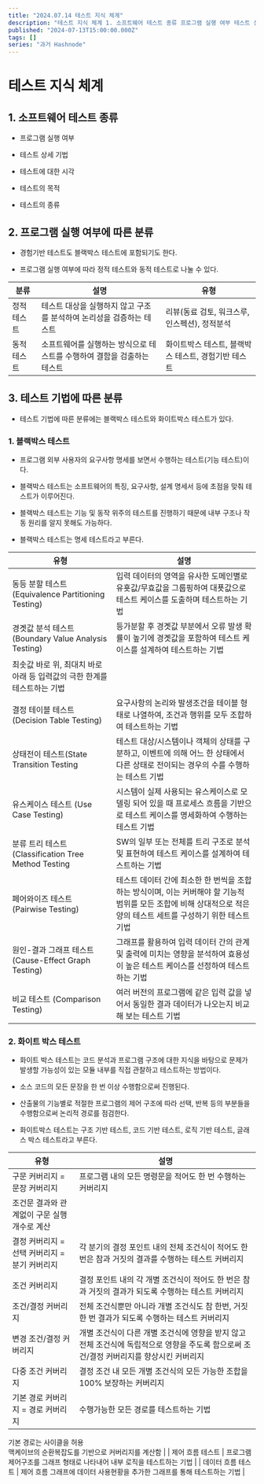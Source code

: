 ```yaml
---
title: "2024.07.14 테스트 지식 체계"
description: "테스트 지식 체계 1. 소프트웨어 테스트 종류 프로그램 실행 여부 테스트 상세 기법 테스트에 대한 시각 테스트의 목적 테스트의 종류 2. 프로그램 실행 여부에 따른 분류 경험기반 테스트도 블랙박스 테스트에 포함되기도 한다. 프로그램 실행 여부에 따라 정적 테스트와 동적 테스트로 나눌 수 있다. 분류설명유형 정적 테스트테스트 대상을 실행하지 않고 구조를 분석하여 논리성을 검증하는 테스트리뷰(동료 검토, 워크스루, ..."
published: "2024-07-13T15:00:00.000Z"
tags: []
series: "과거 Hashnode"
---
```


# 테스트 지식 체계

## 1\. 소프트웨어 테스트 종류

* 프로그램 실행 여부
    
* 테스트 상세 기법
    
* 테스트에 대한 시각
    
* 테스트의 목적
    
* 테스트의 종류
    

## 2\. 프로그램 실행 여부에 따른 분류

* 경험기반 테스트도 블랙박스 테스트에 포함되기도 한다.
    
* 프로그램 실행 여부에 따라 정적 테스트와 동적 테스트로 나눌 수 있다.
    

| 분류 | 설명 | 유형 |
| --- | --- | --- |
| 정적 테스트 | 테스트 대상을 실행하지 않고 구조를 분석하여 논리성을 검증하는 테스트 | 리뷰(동료 검토, 워크스루, 인스펙션), 정적분석 |
| 동적 테스트 | 소프트웨어를 실행하는 방식으로 테스트를 수행하여 결함을 검출하는 테스트 | 화이트박스 테스트, 블랙박스 테스트, 경험기반 테스트 |

## 3\. 테스트 기법에 따른 분류

* 테스트 기법에 따른 분류에는 블랙박스 테스트와 화이트박스 테스트가 있다.
    

### 1\. 블랙박스 테스트

* 프로그램 외부 사용자의 요구사항 명세를 보면서 수행하는 테스트(기능 테스트)이다.
    
* 블랙박스 테스트는 소프트웨어의 특징, 요구사항, 설계 명세서 등에 초점을 맞춰 테스트가 이루어진다.
    
* 블랙박스 테스트는 기능 및 동작 위주의 테스트를 진행하기 때문에 내부 구조나 작동 원리를 알지 못해도 가능하다.
    
* 블랙박스 테스트는 명세 테스트라고 부른다.
    

| 유형 | 설명 |
| --- | --- |
| 동등 분할 테스트 (Equivalence Partitioning Testing) | 입력 데이터의 영역을 유사한 도메인별로 유횻값/무효값을 그룹핑하여 대푯값으로 테스트 케이스를 도출하며 테스트하는 기법 |
| 경곗값 분석 테스트 (Boundary Value Analysis Testing) | 등가분할 후 경곗값 부분에서 오류 발생 확률이 높기에 경곗값을 포함하여 테스트 케이스를 설계하여 테스트하는 기법  
최솟값 바로 위, 최대치 바로 아래 등 입력값의 극한 한계를 테스트하는 기법 |
| 결정 테이블 테스트 (Decision Table Testing) | 요구사항의 논리와 발생조건을 테이블 형태로 나열하여, 조건과 행위를 모두 조합하여 테스트하는 기법 |
| 상태전이 테스트(State Transition Testing | 테스트 대상/시스템이나 객체의 상태를 구분하고, 이벤트에 의해 어느 한 상태에서 다른 상태로 전이되는 경우의 수를 수행하는 테스트 기법 |
| 유스케이스 테스트 (Use Case Testing) | 시스템이 실제 사용되는 유스케이스로 모델링 되어 있을 때 프로세스 흐름을 기반으로 테스트 케이스를 명세화하여 수행하는 테스트 기법 |
| 분류 트리 테스트 (Classification Tree Method Testing | SW의 일부 또는 전체를 트리 구조로 분석 및 표현하여 테스트 케이스를 설계하여 테스트하는 기법 |
| 페어와이즈 테스트 (Pairwise Testing) | 테스트 데이터 간에 최소한 한 번씩을 조합하는 방식이며, 이는 커버해야 할 기능적 범위를 모든 조합에 비해 상대적으로 적은 양의 테스트 세트를 구성하기 위한 테스트 기법 |
| 원인-결과 그래프 테스트 (Cause-Effect Graph Testing) | 그래프를 활용하여 입력 데이터 간의 관계 및 출력에 미치는 영향을 분석하여 효용성이 높은 테스트 케이스를 선정하여 테스트하는 기법 |
| 비교 테스트 (Comparison Testing) | 여러 버전의 프로그램에 같은 입력 값을 넣어서 동일한 결과 데이터가 나오는지 비교해 보는 테스트 기법 |

### 2\. 화이트 박스 테스트

* 화이트 박스 테스트는 코드 분석과 프로그램 구조에 대한 지식을 바탕으로 문제가 발생할 가능성이 있는 모듈 내부를 직접 관찰하고 테스트하는 방법이다.
    
* 소스 코드의 모든 문장을 한 번 이상 수행함으로써 진행된다.
    
* 산출물의 기능별로 적절한 프로그램의 제어 구조에 따라 선택, 반복 등의 부분들을 수행함으로써 논리적 경로를 점검한다.
    
* 화이트박스 테스트는 구조 기반 테스트, 코드 기반 테스트, 로직 기반 테스트, 글래스 박스 테스트라고 부른다.
    

| 유형 | 설명 |
| --- | --- |
| 구문 커버리지 = 문장 커버리지 | 프로그램 내의 모든 명령문을 적어도 한 번 수행하는 커버리지  
조건문 결과와 관계없이 구문 실행 개수로 계산 |
| 결정 커버리지 = 선택 커버리지 = 분기 커버리지 | 각 분기의 결정 포인트 내의 전체 조건식이 적어도 한 번은 참과 거짓의 결과를 수행하는 테스트 커버리지 |
| 조건 커버리지 | 결정 포인트 내의 각 개별 조건식이 적어도 한 번은 참과 거짓의 결과가 되도록 수행하는 테스트 커버리지 |
| 조건/결정 커버리지 | 전체 조건식뿐만 아니라 개별 조건식도 참 한번, 거짓 한 번 결과가 되도록 수행하는 테스트 커버리지 |
| 변경 조건/결정 커버리지 | 개별 조건식이 다른 개별 조건식에 영향을 받지 않고 전체 조건식에 독립적으로 영향을 주도록 함으로써 조건/결정 커버리지를 향상시킨 커버리지 |
| 다중 조건 커버리지 | 결정 조건 내 모든 개별 조건식의 모든 가능한 조합을 100% 보장하는 커버리지 |
| 기본 경로 커버리지 = 경로 커버리지 | 수행가능한 모든 경로를 테스트하는 기법  
기본 경로는 사이클을 허용  
맥케이브의 순환복잡도를 기반으로 커버리지를 계산함 |
| 제어 흐름 테스트 | 프로그램 제어구조를 그래프 형태로 나타내어 내부 로직을 테스트하는 기법 |
| 데이터 흐름 테스트 | 제어 흐름 그래프에 데이터 사용현황을 추가한 그래프를 통해 테스트하는 기법 |